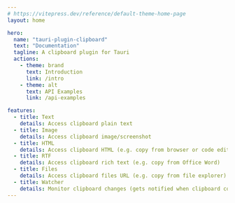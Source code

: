 ```yaml
---
# https://vitepress.dev/reference/default-theme-home-page
layout: home

hero:
  name: "tauri-plugin-clipboard"
  text: "Documentation"
  tagline: A clipboard plugin for Tauri
  actions:
    - theme: brand
      text: Introduction
      link: /intro
    - theme: alt
      text: API Examples
      link: /api-examples

features:
  - title: Text
    details: Access clipboard plain text
  - title: Image
    details: Access clipboard image/screenshot
  - title: HTML
    details: Access clipboard HTML (e.g. copy from browser or code editor with styling)
  - title: RTF
    details: Access clipboard rich text (e.g. copy from Office Word)
  - title: Files
    details: Access clipboard files URL (e.g. copy from file explorer)
  - title: Watcher
    details: Monitor clipboard changes (gets notified when clipboard content changes)
---
```

